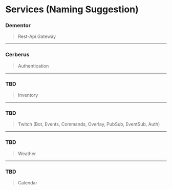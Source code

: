 # Services (Naming Suggestion)

### Dementor
>  Rest-Api Gateway

---

### Cerberus
> Authentication

---

### TBD
> Inventory

---

### TBD
> Twitch (Bot, Events, Commands, Overlay, PubSub, EventSub, Auth)

---

### TBD
> Weather

---

### TBD
> Calendar
